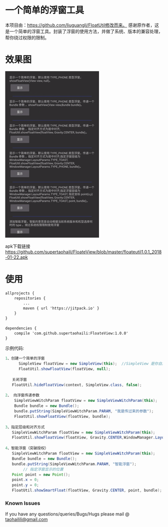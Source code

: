 # 一个简单的浮窗工具

本项目由：https://github.com/liuguangli/FloatUtil修改而来。
感谢原作者，这是一个简单的浮窗工具。封装了浮窗的使用方法，并做了系统、版本的兼容处理，帮你绕过权限的限制。

# 效果图

 <img src="https://github.com/supertaohaili/FloateView/blob/master/float_param.gif" width="300">

apk下载链接
<a href="https://github.com/supertaohaili/FloateView/blob/master//floateutil1.0.1_2018-01-22.apk">https://github.com/supertaohaili/FloateView/blob/master/floateutil1.0.1_2018-01-22.apk</a>


# 使用
```
allprojects {
	repositories {
		...
		maven { url 'https://jitpack.io' }
	}
}

dependencies {
    compile 'com.github.supertaohaili:FloateView:1.0.0'
}
```


示例代码:
``` java
1、创建一个简单的浮窗
      SimpleView floatView = new SimpleView(this);  //SimpleView 是你自定义的 View
      FloatUtil.showFloatView(floatView, null);

   关闭浮窗
   FloatUtil.hideFloatView(context, SimpleView.class, false);

2、 向浮窗传递参数
    SimpleViewWitchParam floatView = new SimpleViewWitchParam(this);
    Bundle bundle = new Bundle();
    bundle.putString(SimpleViewWitchParam.PARAM, "我是传过来的参数");
    FloatUtil.showFloatView(floatView, bundle);

3、指定层级和对齐方式
   SimpleViewWitchParam floatView = new SimpleViewWitchParam(this);
   FloatUtil.showFloatView(floatView, Gravity.CENTER,WindowManager.LayoutParams.TYPE_TOAST , null);

4、智能浮窗（突破授权）
   SimpleViewWitchParam floatView = new SimpleViewWitchParam(this);
   Bundle bundle = new Bundle();
   bundle.putString(SimpleViewWitchParam.PARAM, "智能浮窗");
        // 指定浮窗显示的位置
   Point point = new Point();
   point.x = 0;
   point.y = 0;
   FloatUtil.showSmartFloat(floatView, Gravity.CENTER, point, bundle);


```


### Known Issues
If you have any questions/queries/Bugs/Hugs please mail @
taohailili@gmail.com